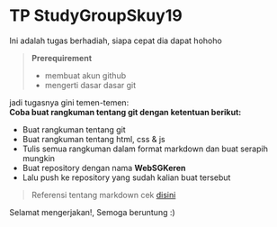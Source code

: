 # TP StudyGroupSkuy19

Ini adalah tugas berhadiah, siapa cepat dia dapat hohoho

> **Prerequirement**  
> - membuat akun github   
> - mengerti dasar dasar git

jadi tugasnya gini temen-temen:  
**Coba buat rangkuman tentang git dengan ketentuan berikut:**

- Buat rangkuman tentang git
- Buat rangkuman tentang html, css & js
- Tulis semua rangkuman dalam format markdown dan buat serapih mungkin
- Buat repository dengan nama **WebSGKeren**
- Lalu push ke repository yang sudah kalian buat tersebut

> Referensi tentang markdown cek [disini](https://www.markdownguide.org/basic-syntax)

Selamat mengerjakan!, Semoga beruntung :)